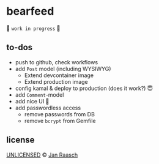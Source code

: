 # bearfeed

🚧 `work in progress` 🚧

## to-dos

* push to github, check workflows
* add `Post` model (including WYSIWYG)
  * Extend devcontainer image
  * Extend production image
* config kamal & deploy to production (does it work?) 😇
* add `Comment`-model
* add nice UI 🤩
* add passwordless access
  * remove passwords from DB
  * remove `bcrypt` from Gemfile

## license

[UNLICENSED](https://choosealicense.com/no-permission/) © [Jan Raasch](https://www.janraasch.com)
